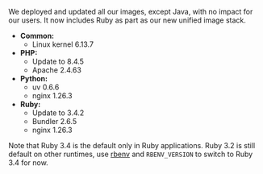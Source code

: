 
We deployed and updated all our images, except Java, with no impact for our users. It now includes Ruby as part as our new unified image stack.

* **Common:**
  * Linux kernel 6.13.7
* **PHP:**
  * Update to 8.4.5
  * Apache 2.4.63
* **Python:**
  * uv 0.6.6
  * nginx 1.26.3
* **Ruby:**
  * Update to 3.4.2
  * Bundler 2.6.5
  * nginx 1.26.3

Note that Ruby 3.4 is the default only in Ruby applications. Ruby 3.2 is still default on other runtimes, use [rbenv](https://github.com/rbenv/rbenv) and `RBENV_VERSION` to switch to Ruby 3.4 for now.



